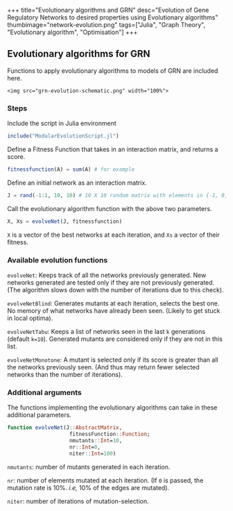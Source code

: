 +++
title="Evolutionary algorithms and GRN"
desc="Evolution of Gene Regulatory Networks to desired properties using Evolutionary algorithms"
thumbimage="network-evolution.png"
tags=["Julia", "Graph Theory", "Evolutionary algorithm", "Optimisation"]
+++

## Evolutionary algorithms for GRN

Functions to apply evolutionary algorithms to models of GRN are included here.

<!-- ![Alt text](grn-evolution-schematic.png) -->
~~~
<img src="grn-evolution-schematic.png" width="100%">
~~~


### Steps

Include the script in Julia environment 

```julia
include("ModularEvolutionScript.jl")
```

Define a Fitness Function that takes in an interaction matrix, and returns a score.

```julia
fitnessfunction(A) = sum(A) # for example
```

Define an initial network as an interaction matrix.

```julia
J = rand(-1:1, 10, 10) # 10 X 10 random matrix with elements in {-1, 0, 1}
```

Call the evolutionary algorithm function with the above two parameters.

```julia
X, Xs = evolveNet(J, fitnessfunction)
```

`X` is a vector of the best networks at each iteration, and `Xs` a vector of their fitness.



### Available evolution functions

`evolveNet`: Keeps track of all the networks previously generated. New networks generated are tested only if they are not previously generated. (The algorithm slows down with the number of iterations due to this check).

`evolveNetBlind`: Generates mutants at each iteration, selects the best one. No memory of what networks have already been seen. (Likely to get stuck in local optima).

`evolveNetTabu`: Keeps a list of networks seen in the last `k` generations (default `k=10`). Generated mutants are considered only if they are not in this list. 

`evolveNetMonotone`: A mutant is selected only if its score is greater than all the networks previously seen. (And thus may return fewer selected networks than the number of iterations).



### Additional arguments

The functions implementing the evolutionary algorithms can take in these additional parameters.

```JULIA
function evolveNet(J::AbstractMatrix,
                    fitnessFunction::Function;
                    nmutants::Int=10,
                    nr::Int=0,
                    niter::Int=100)
```

`nmutants`: number of mutants generated in each iteration.

`nr`: number of elements mutated at each iteration. (If `0` is passed, the mutation rate is 10%. _i.e,_ 10% of the edges are mutated). 

`niter`: number of iterations of mutation-selection.


